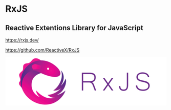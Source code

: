 # RxJS

## Reactive Extentions Library for JavaScript

https://rxjs.dev/

https://github.com/ReactiveX/RxJS

![RxJS](Rxjs.png)